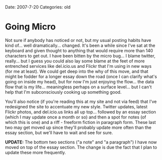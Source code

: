 Date: 2007-7-20
Categories: old

# Going Micro

Not sure if anybody has noticed or not, but my usual posting habits have kind of... well dramatically... changed.  It's been a while since I've sat at the keyboard and given thought to anything that would require more than 140 characters to get out.  I have been bitten by the micro bug... I blame twitter, really... but I guess you could also lay some blame at the feet of more entrenched services like del.icio.us and Flickr that I'm using in new ways (for me at least). We could get deep into the why of this move, and that might be fodder for a longer essay down the road (once I can clarify what's going on inside my head), but for now I'm just enjoying the flow... the data flow that is my life... meaningless perhaps on a surface level... but I can't help that I'm subconsciously cooking up something good.

You'll also notice (if you're reading this at my site and not via feed) that I've redesigned the site to accentuate my new style. Twitter updates, latest Flickr photos, and del.icio.us links all up top...  followed by an essay section (which I may update once a month or so) and then a spot for notes (of which this is one) and a riff - freeform fiction in paragraph form.  These last two may get moved up since they'll probably update more often than the essay section, but we'll have to wait and see for sure.

<strong>UPDATE:</strong> The bottom two sections ("a note" and  "a paragraph") I have now moved on top of the essay section.  The change is due the fact that I plan to update these more frequently.
